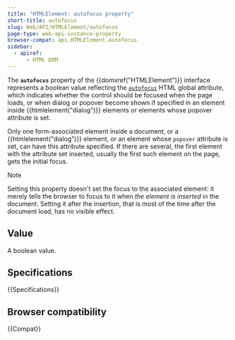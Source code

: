 ```yaml
---
title: "HTMLElement: autofocus property"
short-title: autofocus
slug: Web/API/HTMLElement/autofocus
page-type: web-api-instance-property
browser-compat: api.HTMLElement.autofocus
sidebar:
  - apiref:
      - HTML DOM
---
```


The **`autofocus`** property of the {{domxref("HTMLElement")}} interface represents a boolean value reflecting the [`autofocus`](/en-US/docs/Web/HTML/Reference/Elements/select#autofocus) HTML global attribute, which indicates whether the control should be focused when the page loads, or when dialog or popover become shown if specified in an element inside {{htmlelement("dialog")}} elements or elements whose popover attribute is set.

Only one form-associated element inside a document, or a {{htmlelement("dialog")}} element, or an element whose `popover` attribute is set, can have this attribute specified. If there are several, the first element with the attribute set inserted, usually the first such element on the page, gets the initial focus.

> [!NOTE]
> Setting this property doesn't set the focus to the associated element: it merely tells the browser to focus to it when _the element is inserted_ in the document. Setting it after the insertion, that is most of the time after the document load, has no visible effect.

## Value

A boolean value.

## Specifications

{{Specifications}}

## Browser compatibility

{{Compat}}
